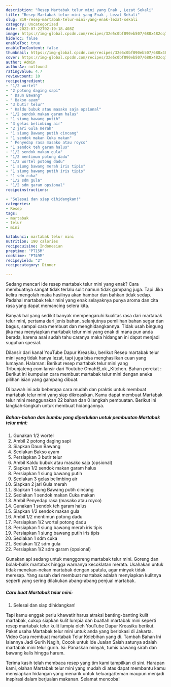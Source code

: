 ```yaml
---
description: "Resep Martabak telur mini yang Enak , Lezat Sekali"
title: "Resep Martabak telur mini yang Enak , Lezat Sekali"
slug: 819-resep-martabak-telur-mini-yang-enak-lezat-sekali
category: Uncategorized
date: 2022-07-22T02:19:18.408Z
image: https://img-global.cpcdn.com/recipes/32e5c0bf090eb507/680x482cq70/martabak-telur-mini-foto-resep-utama.jpg
hideToc: false
enableToc: true
enableTocContent: false
thumbnail: https://img-global.cpcdn.com/recipes/32e5c0bf090eb507/680x482cq70/martabak-telur-mini-foto-resep-utama.jpg
cover: https://img-global.cpcdn.com/recipes/32e5c0bf090eb507/680x482cq70/martabak-telur-mini-foto-resep-utama.jpg
author: Admin
authorAv: notfound
ratingvalue: 4.7
reviewcount: 10
recipeingredient:
- "1/2 wortel"
- "2 potong daging sapi"
- " Daun Bawang"
- " Bakso ayam"
- "3 butir telur"
- " Kaldu bubuk atau masako saja opsional"
- "1/2 sendok makan garam halus"
- "1 siung bawang putih"
- "3 gelas belimbing air"
- "2 jari Gula merah"
- "1 siung Bawang putih cincang"
- "1 sendok makan Cuka makan"
- " Penyedap rasa masako atau royco"
- "1 sendok teh garam halus"
- "1/2 sendok makan gula"
- "1/2 mentimun potong dadu"
- "1/2 wortel potong dadu"
- "1 siung bawang merah iris tipis"
- "1 siung bawang putih iris tipis"
- "1 sdm cuka"
- "1/2 sdm gula"
- "1/2 sdm garam opsional"
recipeinstructions:

- "Selesai dan siap dihidangkan!"
categories:
- Resep
tags:
- martabak
- telur
- mini

katakunci: martabak telur mini 
nutrition: 190 calories
recipecuisine: Indonesian
preptime: "PT15M"
cooktime: "PT49M"
recipeyield: "2"
recipecategory: Dinner

---
```



Sedang mencari ide resep martabak telur mini yang enak? Cara membuatnya sangat tidak terlalu sulit namun tidak gampang juga. Tapi Jika keliru mengolah maka hasilnya akan hambar dan bahkan tidak sedap. Padahal martabak telur mini yang enak selayaknya punya aroma dan cita rasa yang dapat memancing selera kita.


Banyak hal yang sedikit banyak mempengaruhi kualitas rasa dari martabak telur mini, pertama dari jenis bahan, selanjutnya pemilihan bahan segar dan bagus, sampai cara membuat dan menghidangkannya. Tidak usah bingung jika mau menyiapkan martabak telur mini yang enak di mana pun anda berada, karena asal sudah tahu caranya maka hidangan ini dapat menjadi suguhan spesial.

Dilansir dari kanal YouTube Dapur Kreasiku, berikut Resep martabak telur mini yang tidak hanya lezat, tapi juga bisa menghasilkan cuan yang lumayan. Halaman: Berikut resep martabak telur mini yang Tribunjateng.com lansir dari Youtube OmahELok _Kitchen. Bahan perekat : Berikut ini kumpulan cara membuat martabak telur mini dengan aneka pilihan isian yang gampang dibuat.


Di bawah ini ada beberapa cara mudah dan praktis untuk membuat martabak telur mini yang siap dikreasikan. Kamu dapat membuat Martabak telur mini menggunakan 22 bahan dan 0 langkah pembuatan. Berikut ini langkah-langkah untuk membuat hidangannya.

<!--inarticleads1-->

##### Bahan-bahan dan bumbu yang diperlukan untuk pembuatan Martabak telur mini:

1. Gunakan 1/2 wortel
1. Ambil 2 potong daging sapi
1. Siapkan  Daun Bawang
1. Sediakan  Bakso ayam
1. Persiapkan 3 butir telur
1. Ambil  Kaldu bubuk atau masako saja (opsional)
1. Siapkan 1/2 sendok makan garam halus
1. Persiapkan 1 siung bawang putih
1. Sediakan 3 gelas belimbing air
1. Siapkan 2 jari Gula merah
1. Siapkan 1 siung Bawang putih cincang
1. Sediakan 1 sendok makan Cuka makan
1. Ambil  Penyedap rasa (masako atau royco)
1. Gunakan 1 sendok teh garam halus
1. Siapkan 1/2 sendok makan gula
1. Ambil 1/2 mentimun potong dadu
1. Persiapkan 1/2 wortel potong dadu
1. Persiapkan 1 siung bawang merah iris tipis
1. Persiapkan 1 siung bawang putih iris tipis
1. Sediakan 1 sdm cuka
1. Sediakan 1/2 sdm gula
1. Persiapkan 1/2 sdm garam (opsional)


Gunakan api sedang untuk menggoreng martabak telur mini. Goreng dan bolak-balik martabak hingga warnanya kecoklatan merata. Usahakan untuk tidak menekan-nekan martabak dengan spatula, agar minyak tidak meresap. Yang susah dari membuat martabak adalah menyiapkan kulitnya seperti yang sering dilakukan abang-abang penjual martabak. 

<!--inarticleads2-->

##### Cara buat Martabak telur mini:


1. Selesai dan siap dihidangkan!

Tapi kamu enggak perlu khawatir harus atraksi banting-banting kulit martabak, cukup siapkan kulit lumpia dan buatlah martabak mini seperti resep martabak telur kulit lumpia oleh YouTube Dapur Kreasiku berikut. Paket usaha Martabak telur mini untuk anda yang berlokasi di Jakarta. Video Cara membuat martabak Telur Kelebihan yang di. Tambah Bahan Ini Isiannya Jadi Gurih Nagih, Cocok untuk Ide Jualan Salah satunya adalah martabak mini telur gurih. Isi: Panaskan minyak, tumis bawang sirah dan bawang kalis hingga harum. 

Terima kasih telah membaca resep yang tim kami tampilkan di sini. Harapan kami, olahan Martabak telur mini yang mudah di atas dapat membantu kamu menyiapkan hidangan yang menarik untuk keluarga/teman maupun menjadi inspirasi dalam berjualan makanan. Selamat mencoba!
